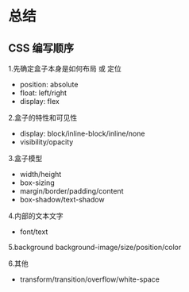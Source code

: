 # 总结
## CSS 编写顺序
1.先确定盒子本身是如何布局 或 定位
* position: absolute
* float: left/right
* display: flex

2.盒子的特性和可见性
* display: block/inline-block/inline/none
* visibility/opacity

3.盒子模型
* width/height
* box-sizing
* margin/border/padding/content
* box-shadow/text-shadow

4.内部的文本文字
* font/text

5.background
background-image/size/position/color

6.其他
* transform/transition/overflow/white-space


